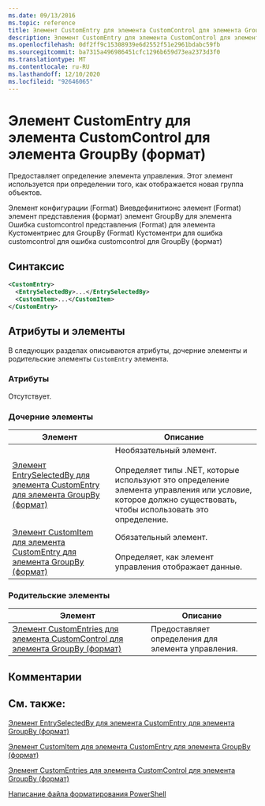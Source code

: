```yaml
---
ms.date: 09/13/2016
ms.topic: reference
title: Элемент CustomEntry для элемента CustomControl для элемента GroupBy (формат)
description: Элемент CustomEntry для элемента CustomControl для элемента GroupBy (формат)
ms.openlocfilehash: 0df2ff9c15308939e6d2552f51e2961bdabc59fb
ms.sourcegitcommit: ba7315a496986451cfc1296b659d73ea2373d3f0
ms.translationtype: MT
ms.contentlocale: ru-RU
ms.lasthandoff: 12/10/2020
ms.locfileid: "92646065"
---
```

# <a name="customentry-element-for-customcontrol-for-groupby-format"></a>Элемент CustomEntry для элемента CustomControl для элемента GroupBy (формат)

Предоставляет определение элемента управления. Этот элемент используется при определении того, как отображается новая группа объектов.

Элемент конфигурации (Format) Виевдефинитионс элемент (Format) элемент представления (формат) элемент GroupBy для элемента Ошибка customcontrol представления (Format) для элемента Кустоментриес для GroupBy (Format) Кустоментри для ошибка customcontrol для ошибка customcontrol для GroupBy (формат)

## <a name="syntax"></a>Синтаксис

```xml
<CustomEntry>
  <EntrySelectedBy>...</EntrySelectedBy>
  <CustomItem>...</CustomItem>
</CustomEntry>
```

## <a name="attributes-and-elements"></a>Атрибуты и элементы

В следующих разделах описываются атрибуты, дочерние элементы и родительские элементы `CustomEntry` элемента.

### <a name="attributes"></a>Атрибуты

Отсутствует.

### <a name="child-elements"></a>Дочерние элементы

|Элемент|Описание|
|-------------|-----------------|
|[Элемент EntrySelectedBy для элемента CustomEntry для элемента GroupBy (формат)](./entryselectedby-element-for-customentry-for-groupby-format.md)|Необязательный элемент.<br /><br /> Определяет типы .NET, которые используют это определение элемента управления или условие, которое должно существовать, чтобы использовать это определение.|
|[Элемент CustomItem для элемента CustomEntry для элемента GroupBy (формат)](./customitem-element-for-customentry-for-groupby-format.md)|Обязательный элемент.<br /><br /> Определяет, как элемент управления отображает данные.|

### <a name="parent-elements"></a>Родительские элементы

|Элемент|Описание|
|-------------|-----------------|
|[Элемент CustomEntries для элемента CustomControl для элемента GroupBy (формат)](./customentries-element-for-customcontrol-for-groupby-format.md)|Предоставляет определения для элемента управления.|

## <a name="remarks"></a>Комментарии

## <a name="see-also"></a>См. также:

[Элемент EntrySelectedBy для элемента CustomEntry для элемента GroupBy (формат)](./entryselectedby-element-for-customentry-for-groupby-format.md)

[Элемент CustomItem для элемента CustomEntry для элемента GroupBy (формат)](./customitem-element-for-customentry-for-groupby-format.md)

[Элемент CustomEntries для элемента CustomControl для элемента GroupBy (формат)](./customentries-element-for-customcontrol-for-groupby-format.md)

[Написание файла форматирования PowerShell](./writing-a-powershell-formatting-file.md)
